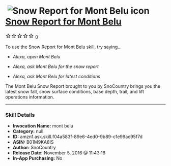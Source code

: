 # &nbsp;<img src="skill_icon" alt="Snow Report for Mont Belu icon" width="36"> [Snow Report for Mont Belu](http://alexa.amazon.com/#skills/amzn1.ask.skill.f04a583f-89e6-4ed0-9b89-c1e99ac95f7d)
![0 stars](../../images/ic_star_border_black_18dp_1x.png)![0 stars](../../images/ic_star_border_black_18dp_1x.png)![0 stars](../../images/ic_star_border_black_18dp_1x.png)![0 stars](../../images/ic_star_border_black_18dp_1x.png)![0 stars](../../images/ic_star_border_black_18dp_1x.png) 0

To use the Snow Report for Mont Belu skill, try saying...

* *Alexa, open Mont Belu*

* *Alexa, ask Mont Belu for the snow report*

* *Alexa, ask Mont Belu for latest conditions*

The Mont Belu Snow Report brought to you by SnoCountry brings you the latest snow fall, snow surface conditions,  base depth, trail, and lift operations information.

***

### Skill Details

* **Invocation Name:** mont belu
* **Category:** null
* **ID:** amzn1.ask.skill.f04a583f-89e6-4ed0-9b89-c1e99ac95f7d
* **ASIN:** B01M9KA8IS
* **Author:** SnoCountry
* **Release Date:** November 5, 2016 @ 11:43:16
* **In-App Purchasing:** No

